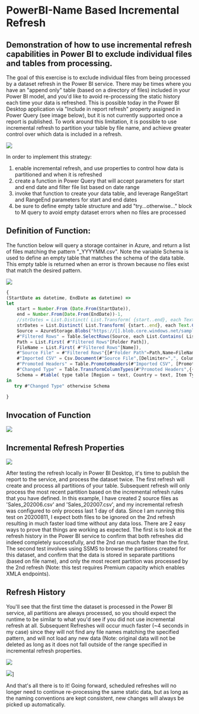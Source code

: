 # PowerBI-Name Based Incremental Refresh
## Demonstration of how to use incremental refresh capabilities in Power BI to exclude individual files and tables from processing.

The goal of this exercise is to exclude individual files from being processed by a dataset refresh in the Power BI service.  There may be times where you have an "append only" table (based on a directory of files) included in your Power BI model, and you'd like to avoid re-processing the static history each time your data is refreshed.  This is possible today in the Power BI Desktop application via "Include in report refresh" property assigned in Power Query (see image below), but it is not currently supported once a report is published.  To work around this limitation, it is possible to use incremental refresh to partition your table by file name, and achieve greater control over which data is included in a refresh.

![](.\Images\IncludeInRefreshMenu.jpg)

In order to implement this strategy:
1. enable incremental refresh, and use properties to control how data is partitioned and when it is refreshed
1. create a function in Power Query that will accept parameters for start and end date and filter file list based on date range
1. invoke that function to create your data table, and leverage RangeStart and RangeEnd parameters for start and end dates
1. be sure to define empty table structure and add "try...otherwise..." block to M query to avoid empty dataset errors when no files are processed


## Definition of Function:

The function below will query a storage container in Azure, and return a list of files matching the pattern "_YYYYMM.csv".  Note the variable Schema is used to define an empty table that matches the schema of the data table.  This empty table is returned when an error is thrown because no files exist that match the desired pattern.

![](.\Images\FunctionDefinition.jpg)

```javascript
{
(StartDate as datetime, EndDate as datetime) =>
let
    start = Number.From (Date.From(StartDate)),
    end = Number.From(Date.From(EndDate))-1,
    //strDates = List.Distinct( List.Transform( {start..end}, each Text.Combine({ Text.From( Date.Year(Date.From(_))) , Text.End(Text.From( Date.Month(Date.From(_)) + 100), 2), Text.End( Text.From( Date.Day(Date.From(_)) + 100), 2) , ".csv" }))),
    strDates = List.Distinct( List.Transform( {start..end}, each Text.Combine({ Text.From( Date.Year(Date.From(_))) , Text.End(Text.From( Date.Month(Date.From(_)) + 100), 2) , ".csv" }))),
    Source = AzureStorage.Blobs("https://[].blob.core.windows.net/sampledata"),
    #"Filtered Rows" = Table.SelectRows(Source, each List.Contains( List.Transform( strDates, (x)=> Text.Contains( [Name],x) ), true)),
    Path = List.First( #"Filtered Rows"[Folder Path]),
    FileName = List.First( #"Filtered Rows"[Name]),
    #"Source File" = #"Filtered Rows"{[#"Folder Path"=Path,Name=FileName]}[Content],   
    #"Imported CSV" = Csv.Document(#"Source File",[Delimiter=",", Columns=16, Encoding=1252, QuoteStyle=QuoteStyle.None]),
    #"Promoted Headers" = Table.PromoteHeaders(#"Imported CSV", [PromoteAllScalars=true]),
    #"Changed Type" = Table.TransformColumnTypes(#"Promoted Headers",{{"Region", type text}, {"Country", type text}, {"Item Type", type text}, {"Sales Channel", type text}, {"Order Priority", type text}, {"Order Date", type date}, {"Order ID", Int64.Type}, {"Ship Date", type date}, {"Units Sold", Int64.Type}, {"Unit Price", type number}, {"Unit Cost", type number}, {"Total Revenue", type number}, {"Total Cost", type number}, {"Total Profit", type number}, {"OrderDateKey", Int64.Type}, {"", type text}}),
    Schema = #table( type table [Region = text, Country = text, Item Type = text, Sales Channel = text, Order Priority = text, Order Date = date, Order Id = number, Ship Date = date, Units Sold = number, Unit Price = number, Unit Cost = number, Total Revenue = number, Total Cost = number, Total Profit = number, OrderDateKey = number, Column1 = text], {})
in
   try #"Changed Type" otherwise Schema

}
```

## Invocation of Function

![](.\Images\DataTableDefinition.jpg)
<p>

## Incremental Refresh Properties

![](.\Images\IncrementalRefreshProperties.jpg)
<p>

After testing the refresh locally in Power BI Desktop, it's time to publish the report to the service, and process the dataset twice.  The first refresh will create and process all partitions of your table.  Subsequent refresh will only process the most recent partition based on the incremental refresh rules that you have defined.  In this example, I have created 2 source files as 'Sales_202006.csv' and 'Sales_202007.csv', and my incremental refresh was configured to only process last 1 day of data.  Since I am running this test on 20200811, I expect both files to be ignored on the 2nd refresh resulting in much faster load time without any data loss.  There are 2 easy ways to prove that things are working as expected.  The first is to look at the refresh history in the Power BI service to confirm that both refreshes did indeed completely successfully, and the 2nd ran much faster than the first.  The second test involves using SSMS to browse the partitions created for this dataset, and confirm that the data is stored in separate partitions (based on file name), and only the most recent partition was processed by the 2nd refresh (Note: this test requires Premium capacity which enables XMLA endpoints).
<p>

## Refresh History

You'll see that the first time the dataset is processed in the Power BI service, all partitions are always processed, so you should expect the runtime to be similar to what you'd see if you did not use incremental refresh at all.  Subsequent Refreshes will occur much faster (~4 seconds in my case) since they will not find any file names matching the specified pattern, and will not load any new data (Note: original data will not be deleted as long as it does not fall outside of the range specified in incremental refresh properties.

![](.\Images\RefreshHistory.jpg)<p>
![](.\Images\Partitions.jpg)]

And that's all there is to it!  Going forward, scheduled refreshes will no longer need to continue re-processing the same static data, but as long as the naming conventions are kept consistent, new changes will always be picked up automatically.